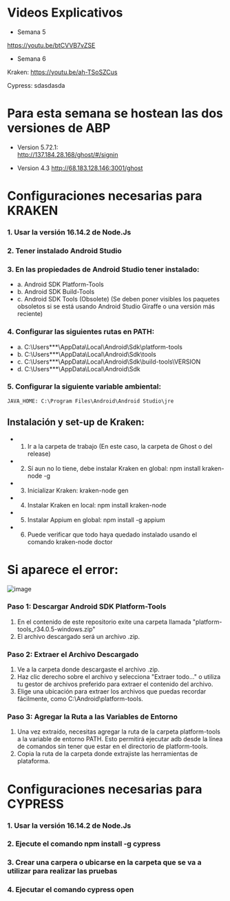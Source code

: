 # Videos Explicativos

* Semana 5

https://youtu.be/btCVVB7vZSE

* Semana 6

Kraken: https://youtu.be/ah-TSoSZCus

Cypress: sdasdasda

# Para esta semana se hostean las dos versiones de ABP

* Version 5.72.1:  
http://137.184.28.168/ghost/#/signin

* Version 4.3
http://68.183.128.146:3001/ghost

# Configuraciones necesarias para KRAKEN

### 1. Usar la versión 16.14.2 de Node.Js
### 2. Tener instalado Android Studio
### 3. En las propiedades de Android Studio tener instalado:

* a. Android SDK Platform-Tools
* b. Android SDK Build-Tools
* c. Android SDK Tools (Obsolete) (Se deben poner visibles los paquetes obsoletos si se está usando Android Studio Giraffe o una versión más reciente)

### 4. Configurar las siguientes rutas en PATH:

* a. C:\Users\***\AppData\Local\Android\Sdk\platform-tools
* b. C:\Users\***\AppData\Local\Android\Sdk\tools
* c. C:\Users\***\AppData\Local\Android\Sdk\build-tools\VERSION
* d. C:\Users\***\AppData\Local\Android\Sdk

### 5. Configurar la siguiente variable ambiental:
	JAVA_HOME: C:\Program Files\Android\Android Studio\jre

## Instalación y set-up de Kraken: 

* 1. Ir a la carpeta de trabajo (En este caso, la carpeta de Ghost o del release)
* 2. Sí aun no lo tiene, debe instalar Kraken en global: npm install kraken-node -g
* 3. Inicializar Kraken: kraken-node gen
* 4. Instalar Kraken en local: npm install kraken-node
* 5. Instalar Appium en global: npm install -g appium
* 6. Puede verificar que todo haya quedado instalado usando el comando kraken-node doctor

# Si aparece el error:
 
![image](https://github.com/japago25andes/Pruebas-E2E-para-el-sistema-ghost/assets/142058726/6243be56-8a03-4091-946a-a1e7ee29bf15)

### Paso 1: Descargar Android SDK Platform-Tools

1.	En el contenido de este repositorio exite una carpeta llamada "platform-tools_r34.0.5-windows.zip"
2.	El archivo descargado será un archivo .zip.
   
### Paso 2: Extraer el Archivo Descargado

1.	Ve a la carpeta donde descargaste el archivo .zip.
2.	Haz clic derecho sobre el archivo y selecciona "Extraer todo..." o utiliza tu gestor de archivos preferido para extraer el contenido del archivo.
3.	Elige una ubicación para extraer los archivos que puedas recordar fácilmente, como C:\Android\platform-tools.
   
### Paso 3: Agregar la Ruta a las Variables de Entorno

1.	Una vez extraído, necesitas agregar la ruta de la carpeta platform-tools a la variable de entorno PATH. Esto permitirá ejecutar adb desde la línea de comandos sin tener que estar en el directorio de platform-tools.
2.	Copia la ruta de la carpeta donde extrajiste las herramientas de plataforma.

# Configuraciones necesarias para CYPRESS

### 1. Usar la versión 16.14.2 de Node.Js

### 2. Ejecute el comando npm install -g cypress

### 3. Crear una carpera o ubicarse en la carpeta que se va a utilizar para realizar las pruebas

### 4. Ejecutar el comando cypress open
